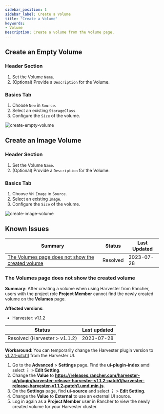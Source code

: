 ```yaml
---
sidebar_position: 1
sidebar_label: Create a Volume
title: "Create a Volume"
keywords:
- Volume
Description: Create a volume from the Volume page.
---
```


<head>
  <link rel="canonical" href="https://docs.harvesterhci.io/v1.1/volume/create-volume"/>
</head>

## Create an Empty Volume

### Header Section
1. Set the Volume `Name`.
1. (Optional) Provide a `Description` for the Volume.

### Basics Tab

1. Choose `New` in `Source`.
1. Select an existing `StorageClass`.
1. Configure the `Size` of the volume.

![create-empty-volume](/img/v1.1/volume/create-empty-volume.png)

## Create an Image Volume

### Header Section
1. Set the Volume `Name`.
1. (Optional) Provide a `Description` for the Volume.

### Basics Tab

1. Choose `VM Image` in `Source`.
1. Select an existing `Image`.
1. Configure the `Size` of the volume.

![create-image-volume](/img/v1.1/volume/create-image-volume.png)

## Known Issues

| Summary                                                                                                                                                                                   | Status    | Last Updated |
|-------------------------------------------------------------------------------------------------------------------------------------------------------------------------------------------|-----------|--------------|
| [The Volumes page does not show the created volume](https://github.com/harvester/harvester/issues/3874) | Resolved | 2023-07-28   |

### The Volumes page does not show the created volume

**Summary**: After creating a volume when using Harvester from Rancher, users with the project role **Project Member** cannot find the newly created volume on the **Volumes** page.

**Affected versions**:
- Harvester: v1.1.2

| Status    | Last updated |
|-----------|--------------|
| Resolved (Harvester > v1.1.2)  | 2023-07-28   |

**Workaround**: You can temporarily change the Harvester plugin version to [v1.2.1-pitch1](https://github.com/harvester/dashboard/releases/tag/v1.1.2-patch1) from the Harvester UI.
1. Go to the **Advanced** > **Settings** page. Find  the **ui-plugin-index** amd select **⋮**  > **Edit Setting**.
2. Change the **Value** to **https://releases.rancher.com/harvester-ui/plugin/harvester-release-harvester-v1.1.2-patch1/harvester-release-harvester-v1.1.2-patch1.umd.min.js**.
3. On the **Settings** page, find **ui-source** and select **⋮**  > **Edit Setting**.
4. Change the **Value** to **External** to use an external UI source.
5. Log in again as a **Project Member** user in Rancher to view the newly created volume for your Harvester cluster.

